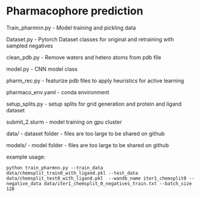 # Pharmacophore prediction

Train_pharmnn.py - Model training and pickling data

Dataset.py - Pytorch Dataset classes for original and retraining with sampled negatives

clean_pdb.py - Remove waters and hetero atoms from pdb file

model.py - CNN model class

pharm_rec.py - featurize pdb files to apply heuristics for active learning

pharmaco_env.yaml - conda environment

setup_splits.py - setup splits for grid generation and protein and ligand dataset

submit_2.slurm - model training on gpu cluster

data/ - dataset folder - files are too large to be shared on github

models/ - model folder - files are too large to be shared on github

example usage:

```python train_pharmnn.py --train_data data/chemsplit_train0_with_ligand.pkl --test_data data/chemsplit_test0_with_ligand.pkl  --wandb_name iter1_chemsplit0 --negative_data data/iter1_chemsplit_0_negatives_train.txt --batch_size 128```
